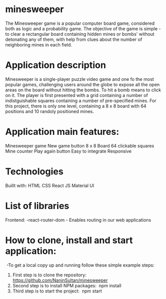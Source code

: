 # minesweeper

The Minesweeper game is a popular computer board game, considered both as logic and a probability game.
The objective of the game is simple - to clear a rectangular board containing hidden mines or bombs' without detonating any of them, with help from clues about the number of neighboring mines in each field.

# Application description

Minesweeper is a single-player puzzle video game and one fo the most popular games, challenging users around the globe to expose all the open areas on the board without hitting the bombs.
To hit a bomb means to click on it.
The player is first presented with a grid containing a number of indistguishable squares containing a number of pre-specified mines.
For this project, there is only one level, containing a 8 x 8 board with 64 positions and 10 randoly positioned mines.

# Application main features:

Minesweeper game
New game button
8 x 8 Board
64 clickable squares
Mine counter
Play again button
Easy to integrate
Responsive

# Technologies

Buillt with:
HTML
CSS
React JS
Material UI

# List of libraries

Frontend:
-react-router-dom - Enables routing in our web applications

# How to clone, install and start application:
​
-To get a local copy up and running follow these simple example steps:
​
1. First step is to clone the repository:
​
https://github.com/NaninSultan/minesweeper
​
2. Second step is to install NPM packages:
​
npm install
​
3. Third step is to start the project:
​
npm start
